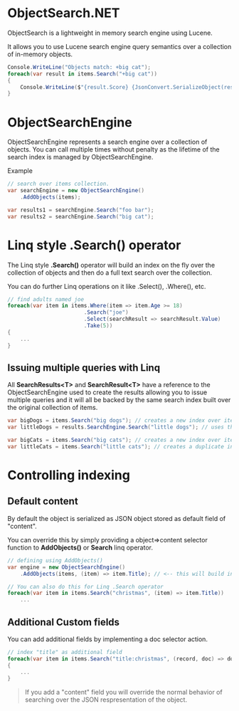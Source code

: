 # ObjectSearch.NET
ObjectSearch is a lightweight in memory search engine using Lucene. 

It allows you to use Lucene search engine query semantics over a collection of in-memory objects.

```csharp
Console.WriteLine("Objects match: +big cat");
foreach(var result in items.Search("+big cat"))
{
    Console.WriteLine($"{result.Score} {JsonConvert.SerializeObject(result.Value)}");
}
```

# ObjectSearchEngine 
ObjectSearchEngine represents a search engine over a collection of objects. You can call multiple times without penalty as
the lifetime of the search index is managed by ObjectSearchEngine.

Example
```csharp
// search over items collection.
var searchEngine = new ObjectSearchEngine()
    .AddObjects(items);

var results1 = searchEngine.Search("foo bar");
var results2 = searchEngine.Search("big cat");
```


# Linq style .Search() operator 
The Linq style **.Search()** operator will build an index on the fly over the collection of objects and then do a full text search over the collection. 

You can do further Linq operations on it like .Select(), .Where(), etc.

```csharp
// find adults named joe 
foreach(var item in items.Where(item => item.Age >= 18)
                        .Search("joe")
                        .Select(searchResult => searchResult.Value)
                        .Take(5))
{
    ...
}
```

## Issuing multiple queries with Linq

All **SearchResults&lt;T&gt;** and **SearchResult&lt;T&gt;** have a reference to the ObjectSearchEngine used to create the results
allowing you to issue multiple queries and it will all be backed by the same search index built over the
original collection of items.

```csharp
var bigDogs = items.Search("big dogs"); // creates a new index over items
var littleDogs = results.SearchEngine.Search("little dogs"); // uses the same engine (GOOD)

var bigCats = items.Search("big cats"); // creates a new index over items
var littleCats = items.Search("little cats"); // creates a duplicate index over items (BAD)
```

# Controlling indexing

## Default content
By default the object is serialized as JSON object stored as default field of "content".

You can override this by simply providing a object=>content selector function to **AddObjects()** or **Search** linq operator.
```csharp
// defining using AddObjects()
var engine = new ObjectSearchEngine()
    .AddObjects(items, (item) => item.Title); // <-- this will build index on title content only.

// You can also do this for Linq .Search operator
foreach(var item in items.Search("christmas", (item) => item.Title))
    ...
```


## Additional Custom fields
You can add additional fields by implementing a doc selector action.  

```csharp
// index "title" as additional field
foreach(var item in items.Search("title:christmas", (record, doc) => doc.AddTextField("title", record.Title, Field.Store.NO))
{
    ...
}
```

> If you add a "content" field you will override the normal behavior of searching over the JSON respresentation of the object.
